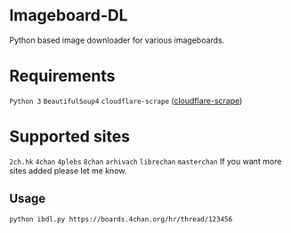 # Imageboard-DL
Python based image downloader for various imageboards.

# Requirements
`Python 3`
`BeautifulSoup4`
`cloudflare-scrape` ([cloudflare-scrape](https://github.com/Anorov/cloudflare-scrape "cloudflare-scrape"))

# Supported sites
`2ch.hk`
`4chan`
`4plebs`
`8chan`
`arhivach`
`librechan`
`masterchan`
If you want more sites added please let me know.

## Usage
```
python ibdl.py https://boards.4chan.org/hr/thread/123456
```
